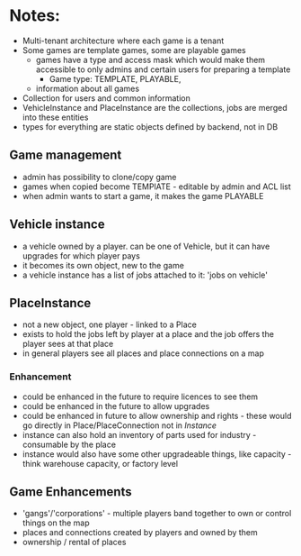 # Notes:

- Multi-tenant architecture where each game is a tenant
- Some games are template games, some are playable games
  - games have a type and access mask which would make them accessible to only admins and certain users for preparing a template
    - Game type: TEMPLATE, PLAYABLE, 
  - information about all games
- Collection for users and common information
- VehicleInstance and PlaceInstance are the collections, jobs are merged into these entities
- types for everything are static objects defined by backend, not in DB

## Game management

- admin has possibility to clone/copy game
- games when copied become TEMPlATE - editable by admin and ACL list
- when admin wants to start a game, it makes the game PLAYABLE

## Vehicle instance

- a vehicle owned by a player. can be one of Vehicle, but it can have upgrades for which player pays
- it becomes its own object, new to the game
- a vehicle instance has a list of jobs attached to it: 'jobs on vehicle'

## PlaceInstance

- not a new object, one player - linked to a Place
- exists to hold the jobs left by player at a place and the job offers the player sees at that place
- in general players see all places and place connections on a map

### Enhancement
- could be enhanced in the future to require licences to see them
- could be enhanced in the future to allow upgrades
- could be enhanced in future to allow ownership and rights - these would go directly in Place/PlaceConnection not in *Instance*
- instance can also hold an inventory of parts used for industry - consumable by the place
- instance would also have some other upgradeable things, like capacity - think warehouse capacity, or factory level

## Game Enhancements
- 'gangs'/'corporations' - multiple players band together to own or control things on the map
- places and connections created by players and owned by them
- ownership / rental of places